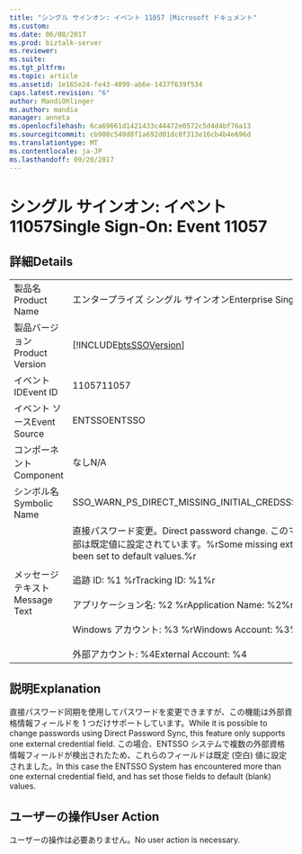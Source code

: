 ```yaml
---
title: "シングル サインオン: イベント 11057 |Microsoft ドキュメント"
ms.custom: 
ms.date: 06/08/2017
ms.prod: biztalk-server
ms.reviewer: 
ms.suite: 
ms.tgt_pltfrm: 
ms.topic: article
ms.assetid: 1e165e24-fe43-4899-ab6e-1437f639f534
caps.latest.revision: "6"
author: MandiOhlinger
ms.author: mandia
manager: anneta
ms.openlocfilehash: 6ca69661d1421433c44472e0572c5d4d4bf76a13
ms.sourcegitcommit: cb908c540d8f1a692d01dc8f313e16cb4b4e696d
ms.translationtype: MT
ms.contentlocale: ja-JP
ms.lasthandoff: 09/20/2017
---
```

# <a name="single-sign-on-event-11057"></a><span data-ttu-id="34f73-102">シングル サインオン: イベント 11057</span><span class="sxs-lookup"><span data-stu-id="34f73-102">Single Sign-On: Event 11057</span></span>
## <a name="details"></a><span data-ttu-id="34f73-103">詳細</span><span class="sxs-lookup"><span data-stu-id="34f73-103">Details</span></span>  
  
|||  
|-|-|  
|<span data-ttu-id="34f73-104">製品名</span><span class="sxs-lookup"><span data-stu-id="34f73-104">Product Name</span></span>|<span data-ttu-id="34f73-105">エンタープライズ シングル サインオン</span><span class="sxs-lookup"><span data-stu-id="34f73-105">Enterprise Single Sign-On</span></span>|  
|<span data-ttu-id="34f73-106">製品バージョン</span><span class="sxs-lookup"><span data-stu-id="34f73-106">Product Version</span></span>|[!INCLUDE[btsSSOVersion](../includes/btsssoversion-md.md)]|  
|<span data-ttu-id="34f73-107">イベント ID</span><span class="sxs-lookup"><span data-stu-id="34f73-107">Event ID</span></span>|<span data-ttu-id="34f73-108">11057</span><span class="sxs-lookup"><span data-stu-id="34f73-108">11057</span></span>|  
|<span data-ttu-id="34f73-109">イベント ソース</span><span class="sxs-lookup"><span data-stu-id="34f73-109">Event Source</span></span>|<span data-ttu-id="34f73-110">ENTSSO</span><span class="sxs-lookup"><span data-stu-id="34f73-110">ENTSSO</span></span>|  
|<span data-ttu-id="34f73-111">コンポーネント</span><span class="sxs-lookup"><span data-stu-id="34f73-111">Component</span></span>|<span data-ttu-id="34f73-112">なし</span><span class="sxs-lookup"><span data-stu-id="34f73-112">N/A</span></span>|  
|<span data-ttu-id="34f73-113">シンボル名</span><span class="sxs-lookup"><span data-stu-id="34f73-113">Symbolic Name</span></span>|<span data-ttu-id="34f73-114">SSO_WARN_PS_DIRECT_MISSING_INITIAL_CREDS</span><span class="sxs-lookup"><span data-stu-id="34f73-114">SSO_WARN_PS_DIRECT_MISSING_INITIAL_CREDS</span></span>|  
|<span data-ttu-id="34f73-115">メッセージ テキスト</span><span class="sxs-lookup"><span data-stu-id="34f73-115">Message Text</span></span>|<span data-ttu-id="34f73-116">直接パスワード変更。</span><span class="sxs-lookup"><span data-stu-id="34f73-116">Direct password change.</span></span> <span data-ttu-id="34f73-117">このマッピングで不足する外部資格情報フィールドの一部は既定値に設定されています。%r</span><span class="sxs-lookup"><span data-stu-id="34f73-117">Some missing external credential fields for this mapping have been set to default values.%r</span></span><br /><br /> <span data-ttu-id="34f73-118">追跡 ID: %1 %r</span><span class="sxs-lookup"><span data-stu-id="34f73-118">Tracking ID: %1%r</span></span><br /><br /> <span data-ttu-id="34f73-119">アプリケーション名: %2 %r</span><span class="sxs-lookup"><span data-stu-id="34f73-119">Application Name: %2%r</span></span><br /><br /> <span data-ttu-id="34f73-120">Windows アカウント: %3 %r</span><span class="sxs-lookup"><span data-stu-id="34f73-120">Windows Account: %3%r</span></span><br /><br /> <span data-ttu-id="34f73-121">外部アカウント: %4</span><span class="sxs-lookup"><span data-stu-id="34f73-121">External Account: %4</span></span>|  
  
## <a name="explanation"></a><span data-ttu-id="34f73-122">説明</span><span class="sxs-lookup"><span data-stu-id="34f73-122">Explanation</span></span>  
 <span data-ttu-id="34f73-123">直接パスワード同期を使用してパスワードを変更できますが、この機能は外部資格情報フィールドを 1 つだけサポートしています。</span><span class="sxs-lookup"><span data-stu-id="34f73-123">While it is possible to change passwords using Direct Password Sync, this feature only supports one external credential field.</span></span> <span data-ttu-id="34f73-124">この場合、ENTSSO システムで複数の外部資格情報フィールドが検出されたため、これらのフィールドは既定 (空白) 値に設定されました。</span><span class="sxs-lookup"><span data-stu-id="34f73-124">In this case the ENTSSO System has encountered more than one external credential field, and has set those fields to default (blank) values.</span></span>  
  
## <a name="user-action"></a><span data-ttu-id="34f73-125">ユーザーの操作</span><span class="sxs-lookup"><span data-stu-id="34f73-125">User Action</span></span>  
 <span data-ttu-id="34f73-126">ユーザーの操作は必要ありません。</span><span class="sxs-lookup"><span data-stu-id="34f73-126">No user action is necessary.</span></span>